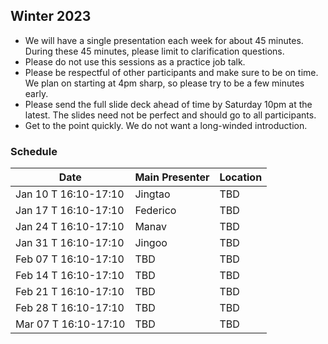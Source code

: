 ## Winter 2023

- We will have a single presentation each week for about 45 minutes. During these 45 minutes, please limit to clarification questions.
- Please do not use this sessions as a practice job talk.
- Please be respectful of other participants and make sure to be on time. We plan on starting at 4pm sharp, so please try to be a few minutes early.
- Please send the full slide deck ahead of time by Saturday 10pm at the latest. The slides need not be perfect and should go to all participants.
- Get to the point quickly. We do not want a long-winded introduction.

### Schedule

| Date                        | Main Presenter | Location      |
|-----------------------------|----------------|---------------|
| Jan 10 T 16:10-17:10        | Jingtao        | TBD           |
| Jan 17 T 16:10-17:10        | Federico       | TBD           |
| Jan 24 T 16:10-17:10        | Manav          | TBD           |
| Jan 31 T 16:10-17:10        | Jingoo         | TBD           |
| Feb 07 T 16:10-17:10        | TBD            | TBD           |
| Feb 14 T 16:10-17:10        | TBD            | TBD           |
| Feb 21 T 16:10-17:10        | TBD            | TBD           |
| Feb 28 T 16:10-17:10        | TBD            | TBD           |
| Mar 07 T 16:10-17:10        | TBD            | TBD           |
